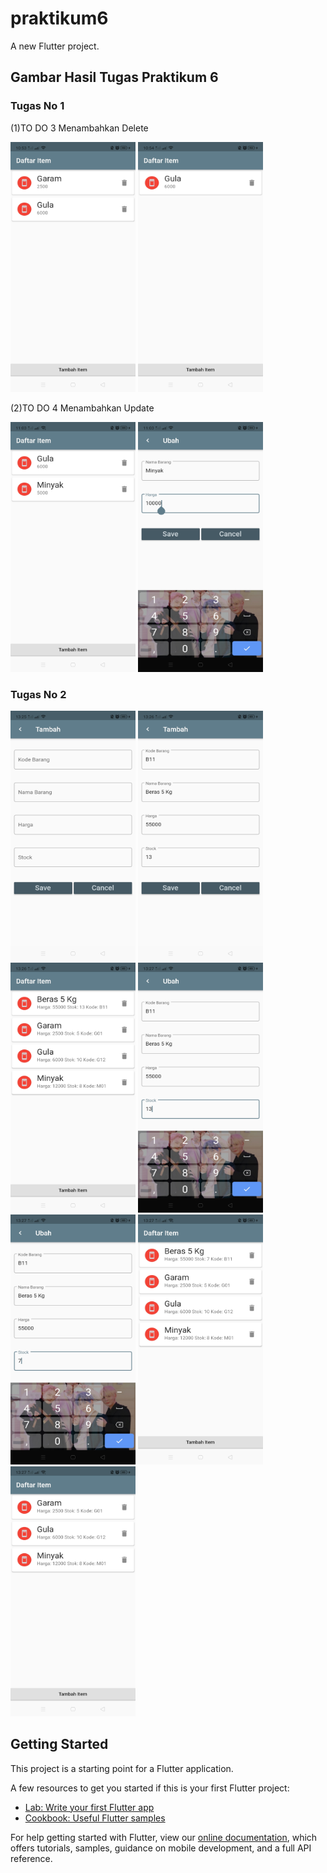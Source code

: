 # praktikum6

A new Flutter project.
<p><h2>Gambar Hasil Tugas Praktikum 6</h2></p>
<p><h3>Tugas No 1</h3></p>
<p>(1)TO DO 3 Menambahkan Delete </p>
<img src="/image/todo3.jpg" width="200px" height="400px"></img>
<img src="/image/todo3(1).jpg" width="200px" height="400px"></img>
<p>(2)TO DO 4 Menambahkan Update </p>
<img src="/image/todo4.jpg" width="200px" height="400px"></img>
<img src="/image/todo4(2).jpg" width="200px" height="400px"></img>
<p><h3>Tugas No 2</h3></p>
<img src="/image/tugas2(1).jpg" width="200px" height="400px"></img>
<img src="/image/tugas2(2).jpg" width="200px" height="400px"></img>
<img src="/image/tugas2(3).jpg" width="200px" height="400px"></img>
<img src="/image/tugas2(4).jpg" width="200px" height="400px"></img>
<img src="/image/tugas2(5).jpg" width="200px" height="400px"></img>
<img src="/image/tugas2(6).jpg" width="200px" height="400px"></img>
<img src="/image/tugas2(7).jpg" width="200px" height="400px"></img>

## Getting Started

This project is a starting point for a Flutter application.

A few resources to get you started if this is your first Flutter project:

- [Lab: Write your first Flutter app](https://flutter.dev/docs/get-started/codelab)
- [Cookbook: Useful Flutter samples](https://flutter.dev/docs/cookbook)

For help getting started with Flutter, view our
[online documentation](https://flutter.dev/docs), which offers tutorials,
samples, guidance on mobile development, and a full API reference.
